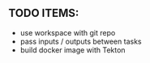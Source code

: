 ## TODO ITEMS:

- use workspace with git repo
- pass inputs / outputs between tasks
- build docker image with Tekton